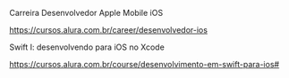 Carreira Desenvolvedor Apple Mobile iOS

https://cursos.alura.com.br/career/desenvolvedor-ios

Swift I: desenvolvendo para iOS no Xcode

https://cursos.alura.com.br/course/desenvolvimento-em-swift-para-ios#